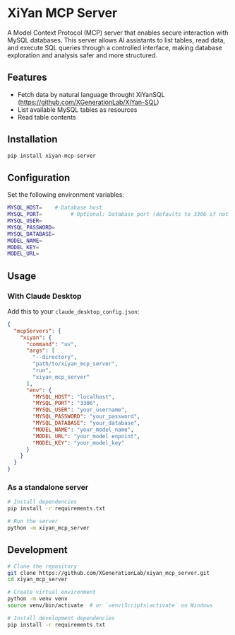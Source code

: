 
# XiYan MCP Server

A Model Context Protocol (MCP) server that enables secure interaction with MySQL databases. This server allows AI assistants to list tables, read data, and execute SQL queries through a controlled interface, making database exploration and analysis safer and more structured.

## Features
- Fetch data by natural language throught XiYanSQL (https://github.com/XGenerationLab/XiYan-SQL)
- List available MySQL tables as resources
- Read table contents

## Installation

```bash
pip install xiyan-mcp-server
```

## Configuration

Set the following environment variables:

```bash
MYSQL_HOST=    # Database host
MYSQL_PORT=         # Optional: Database port (defaults to 3306 if not specified)
MYSQL_USER=
MYSQL_PASSWORD=
MYSQL_DATABASE=
MODEL_NAME=       
MODEL_KEY=  
MODEL_URL= 
```

## Usage

### With Claude Desktop

Add this to your `claude_desktop_config.json`:

```json
{
  "mcpServers": {
    "xiyan": {
      "command": "uv",
      "args": [
        "--directory", 
        "path/to/xiyan_mcp_server",
        "run",
        "xiyan_mcp_server"
      ],
      "env": {
        "MYSQL_HOST": "localhost",
        "MYSQL_PORT": "3306",
        "MYSQL_USER": "your_username",
        "MYSQL_PASSWORD": "your_password",
        "MYSQL_DATABASE": "your_database",
        "MODEL_NAME": "your_model_name",
        "MODEL_URL": "your_model enpoint",
        "MODEL_KEY": "your_model_key"
      }
    }
  }
}
```

### As a standalone server

```bash
# Install dependencies
pip install -r requirements.txt

# Run the server
python -m xiyan_mcp_server
```

## Development

```bash
# Clone the repository
git clone https://github.com/XGenerationLab/xiyan_mcp_server.git
cd xiyan_mcp_server

# Create virtual environment
python -m venv venv
source venv/bin/activate  # or `venv\Scripts\activate` on Windows

# Install development dependencies
pip install -r requirements.txt

```
